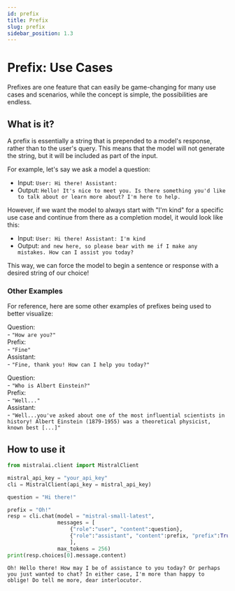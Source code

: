 ```yaml
---
id: prefix
title: Prefix
slug: prefix
sidebar_position: 1.3
---
```


# Prefix: Use Cases

Prefixes are one feature that can easily be game-changing for many use cases and scenarios, while the concept is simple, the possibilities are endless.


## What is it?

A prefix is essentially a string that is prepended to a model's
response, rather than to the user's query. This means that the model
will not generate the string, but it will be included as part of the
input.

For example, let's say we ask a model a question:

-   Input: `User: Hi there! Assistant:`
-   Output: `Hello! It's nice to meet you. Is there something you'd like to talk about or learn more about? I'm here to help.`

However, if we want the model to always start with "I'm kind" for a
specific use case and continue from there as a completion model, it
would look like this:

-   Input: `User: Hi there! Assistant: I'm kind`
-   Output: `and new here, so please bear with me if I make any mistakes. How can I assist you today?`

This way, we can force the model to begin a sentence or response with a
desired string of our choice!

### Other Examples

For reference, here are some other examples of prefixes being used to
better visualize:

Question:  
    - `"How are you?"`  
Prefix:  
    - `"Fine"`  
Assistant:  
    - `"Fine, thank you! How can I help you today?"`

Question:  
    - `"Who is Albert Einstein?"`  
Prefix:  
    - `"Well..."`  
Assistant:  
    - `"Well...you've asked about one of the most influential scientists in history! Albert Einstein (1879-1955) was a theoretical physicist, known best [...]"`

## How to use it

```py
from mistralai.client import MistralClient

mistral_api_key = "your_api_key"
cli = MistralClient(api_key = mistral_api_key)

question = "Hi there!"

prefix = "Oh!"
resp = cli.chat(model = "mistral-small-latest",
                messages = [
                    {"role":"user", "content":question},
                    {"role":"assistant", "content":prefix, "prefix":True}
                    ],
                max_tokens = 256)
print(resp.choices[0].message.content)
```
```
Oh! Hello there! How may I be of assistance to you today? Or perhaps you just wanted to chat? In either case, I'm more than happy to oblige! Do tell me more, dear interlocutor.
```